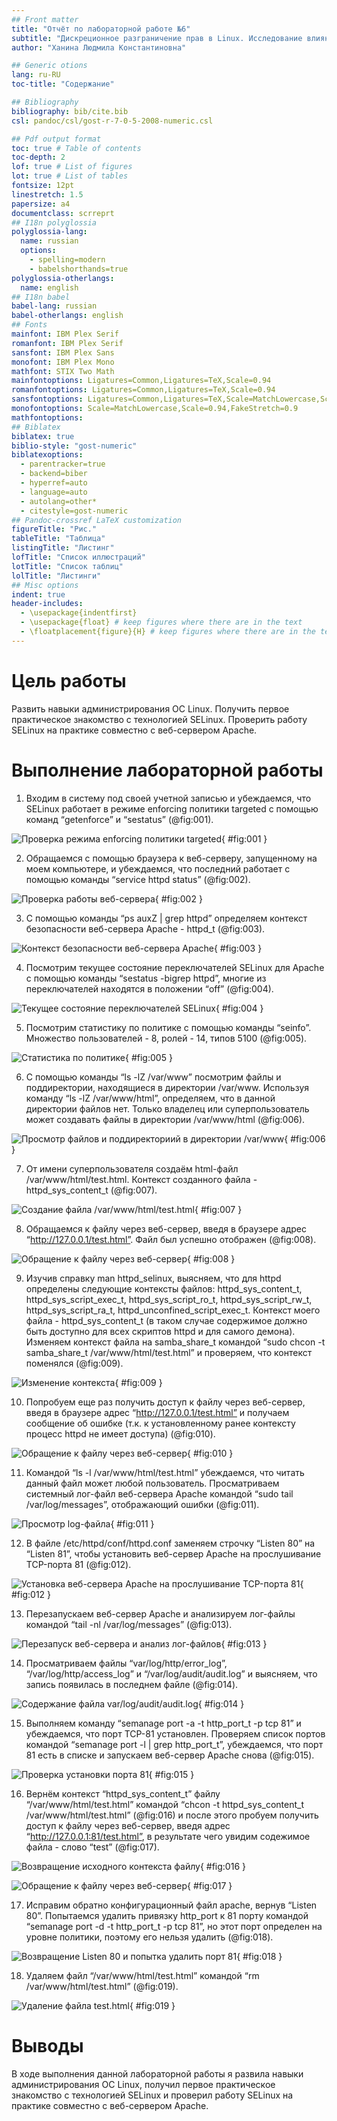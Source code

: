 ```yaml
---
## Front matter
title: "Отчёт по лабораторной работе №6"
subtitle: "Дискреционное разграничение прав в Linux. Исследование влияния дополнительных атрибутов"
author: "Ханина Людмила Константиновна"

## Generic otions
lang: ru-RU
toc-title: "Содержание"

## Bibliography
bibliography: bib/cite.bib
csl: pandoc/csl/gost-r-7-0-5-2008-numeric.csl

## Pdf output format
toc: true # Table of contents
toc-depth: 2
lof: true # List of figures
lot: true # List of tables
fontsize: 12pt
linestretch: 1.5
papersize: a4
documentclass: scrreprt
## I18n polyglossia
polyglossia-lang:
  name: russian
  options:
	- spelling=modern
	- babelshorthands=true
polyglossia-otherlangs:
  name: english
## I18n babel
babel-lang: russian
babel-otherlangs: english
## Fonts
mainfont: IBM Plex Serif
romanfont: IBM Plex Serif
sansfont: IBM Plex Sans
monofont: IBM Plex Mono
mathfont: STIX Two Math
mainfontoptions: Ligatures=Common,Ligatures=TeX,Scale=0.94
romanfontoptions: Ligatures=Common,Ligatures=TeX,Scale=0.94
sansfontoptions: Ligatures=Common,Ligatures=TeX,Scale=MatchLowercase,Scale=0.94
monofontoptions: Scale=MatchLowercase,Scale=0.94,FakeStretch=0.9
mathfontoptions:
## Biblatex
biblatex: true
biblio-style: "gost-numeric"
biblatexoptions:
  - parentracker=true
  - backend=biber
  - hyperref=auto
  - language=auto
  - autolang=other*
  - citestyle=gost-numeric
## Pandoc-crossref LaTeX customization
figureTitle: "Рис."
tableTitle: "Таблица"
listingTitle: "Листинг"
lofTitle: "Список иллюстраций"
lotTitle: "Список таблиц"
lolTitle: "Листинги"
## Misc options
indent: true
header-includes:
  - \usepackage{indentfirst}
  - \usepackage{float} # keep figures where there are in the text
  - \floatplacement{figure}{H} # keep figures where there are in the text
---
```


# Цель работы

Развить навыки администрирования ОС Linux. Получить первое практическое знакомство с технологией SELinux. Проверить работу SELinux на практике совместно с веб-сервером Apache.

# Выполнение лабораторной работы

1) Входим в систему под своей учетной записью и убеждаемся, что SELinux работает в режиме enforcing политики targeted с помощью команд “getenforce” и “sestatus” (@fig:001).

![Проверка режима enforcing политики targeted](image06/1.png){ #fig:001 }

2) Обращаемся с помощью браузера к веб-серверу, запущенному на моем компьютере, и убеждаемся, что последний работает с помощью команды “service httpd status” (@fig:002).

![Проверка работы веб-сервера](image06/2.png){ #fig:002 }

3) С помощью команды “ps auxZ | grep httpd” определяем контекст безопасности веб-сервера Apache - httpd_t (@fig:003).

![Контекст безопасности веб-сервера Apache](image06/3.png){ #fig:003 }

4) Посмотрим текущее состояние переключателей SELinux для Apache с помощью команды “sestatus -bigrep httpd”, многие из переключателей находятся в положении “off” (@fig:004).

![Текущее состояние переключателей SELinux](image06/4.png){ #fig:004 }

5) Посмотрим статистику по политике с помощью команды “seinfo”. Множество пользователей - 8, ролей - 14, типов 5100 (@fig:005).

![Статистика по политике](image06/5.png){ #fig:005 }

6) С помощью команды “ls -lZ /var/www” посмотрим файлы и поддиректории, находящиеся в директории /var/www. Используя команду “ls -lZ /var/www/html”, определяем, что в данной директории файлов нет. Только владелец или суперпользователь может создавать файлы в директории /var/www/html (@fig:006).

![Просмотр файлов и поддиректориий в директории /var/www](image06/6.png){ #fig:006 }

7) От имени суперпользователя создаём html-файл /var/www/html/test.html. Контекст созданного файла - httpd_sys_content_t (@fig:007).

![Создание файла /var/www/html/test.html](image06/7.png){ #fig:007 }

8) Обращаемся к файлу через веб-сервер, введя в браузере адрес “http://127.0.0.1/test.html”. Файл был успешно отображен (@fig:008).

![Обращение к файлу через веб-сервер](image06/8.png){ #fig:008 }

9) Изучив справку man httpd_selinux, выясняем, что для httpd определены следующие контексты файлов: httpd_sys_content_t, httpd_sys_script_exec_t, httpd_sys_script_ro_t, httpd_sys_script_rw_t, httpd_sys_script_ra_t, httpd_unconfined_script_exec_t. Контекст моего файла - httpd_sys_content_t (в таком случае содержимое должно быть доступно для всех скриптов httpd и для самого демона). Изменяем контекст файла на samba_share_t командой “sudo chcon -t samba_share_t /var/www/html/test.html” и проверяем, что контекст поменялся (@fig:009).

![Изменение контекста](image06/9.png){ #fig:009 }

10) Попробуем еще раз получить доступ к файлу через веб-сервер, введя в браузере адрес “http://127.0.0.1/test.html” и получаем сообщение об ошибке (т.к. к установленному ранее контексту процесс httpd не имеет доступа) (@fig:010).

![Обращение к файлу через веб-сервер](image06/10.png){ #fig:010 }

11) Командой “ls -l /var/www/html/test.html” убеждаемся, что читать данный файл может любой пользователь. Просматриваем системный лог-файл веб-сервера Apache командой “sudo tail /var/log/messages”, отображающий ошибки (@fig:011).

![Просмотр log-файла](image06/11.png){ #fig:011 }

12) В файле /etc/httpd/conf/httpd.conf заменяем строчку “Listen 80” на “Listen 81”, чтобы установить веб-сервер Apache на прослушивание TCP-порта 81 (@fig:012).

![Установка веб-сервера Apache на прослушивание TCP-порта 81](image06/12.png){ #fig:012 }

13) Перезапускаем веб-сервер Apache и анализируем лог-файлы командой “tail -nl /var/log/messages” (@fig:013).

![Перезапуск веб-сервера и анализ лог-файлов](image06/13.png){ #fig:013 }

14) Просматриваем файлы “var/log/http/error_log”, “/var/log/http/access_log” и “/var/log/audit/audit.log” и выясняем, что запись появилась в последнем файле (@fig:014).

![Содержание файла var/log/audit/audit.log](image06/14.png){ #fig:014 }

15) Выполняем команду “semanage port -a -t http_port_t -р tcp 81” и убеждаемся, что порт TCP-81 установлен. Проверяем список портов командой “semanage port -l | grep http_port_t”, убеждаемся, что порт 81 есть в списке и запускаем веб-сервер Apache снова (@fig:015).

![Проверка установки порта 81](image06/15.png){ #fig:015 }

16) Вернём контекст “httpd_sys_cоntent_t” файлу “/var/www/html/test.html” командой “chcon -t httpd_sys_content_t /var/www/html/test.html” (@fig:016) и после этого пробуем получить доступ к файлу через веб-сервер, введя адрес “http://127.0.0.1:81/test.html”, в результате чего увидим содежимое файла - слово “test” (@fig:017).

![Возвращение исходного контекста файлу](image06/16.png){ #fig:016 }

![Обращение к файлу через веб-сервер](image06/17.png){ #fig:017 }

17) Исправим обратно конфигурационный файл apache, вернув “Listen 80”. Попытаемся удалить привязку http_port к 81 порту командой “semanage port -d -t http_port_t -p tcp 81”, но этот порт определен на уровне политики, поэтому его нельзя удалить (@fig:018).

![Возвращение Listen 80 и попытка удалить порт 81](image06/18.png){ #fig:018 }

18) Удаляем файл “/var/www/html/test.html” командой “rm /var/www/html/test.html” (@fig:019).

![Удаление файла test.html](image06/19.png){ #fig:019 }

# Выводы
В ходе выполнения данной лабораторной работы я развила навыки администрирования ОС Linux, получил первое практическое знакомство с технологией SELinux и проверил работу SELinux на практике совместно с веб-сервером Apache.
